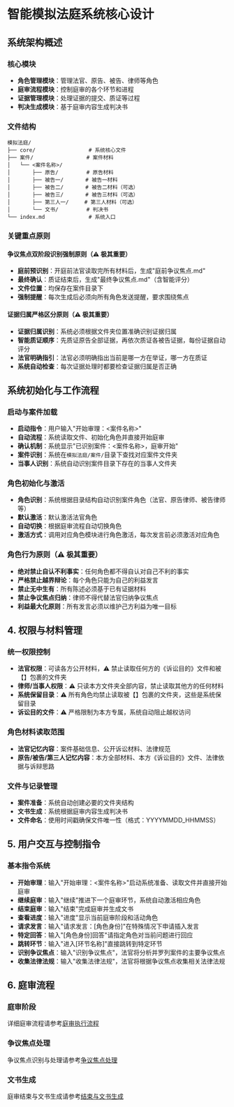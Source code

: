 # 智能模拟法庭系统核心设计

## 系统架构概述

### 核心模块

- **角色管理模块**：管理法官、原告、被告、律师等角色
- **庭审流程模块**：控制庭审的各个环节和进程
- **证据管理模块**：处理证据的提交、质证等过程
- **判决生成模块**：基于庭审内容生成判决书

### 文件结构

```
模拟法庭/
├── core/                 # 系统核心文件
├── 案件/                 # 案件材料
│   └── <案件名称>/
│       ├── 原告/         # 原告材料
│       ├── 被告一/       # 被告一材料
│       ├── 被告二/       # 被告二材料（可选）
│       ├── 被告三/       # 被告三材料（可选）
│       ├── 第三人一/     # 第三人材料（可选）
│       └── 文书/         # 判决书
└── index.md              # 系统入口
```

### 关键重点原则

#### 争议焦点双阶段识别强制原则（⚠️ 极其重要）

- **庭前预识别**：开庭前法官读取完所有材料后，生成"庭前争议焦点.md"
- **最终确认**：质证结束后，生成"最终争议焦点.md"（含智能评分）
- **文件位置**：均保存在案件目录下
- **强制提醒**：每次生成后必须向所有角色发送提醒，要求围绕焦点

#### 证据归属严格区分原则（⚠️ 极其重要）

- **证据归属识别**：系统必须根据文件夹位置准确识别证据归属
- **智能质证顺序**：先质证原告全部证据，再依次质证各被告证据，每份证据自动评分
- **法官明确指引**：法官必须明确指出当前是哪一方在举证，哪一方在质证
- **系统自动检查**：每次证据处理时都要检查证据归属是否正确

## 系统初始化与工作流程

### 启动与案件加载

- **启动指令**：用户输入"开始审理：<案件名称>"
- **自动流程**：系统读取文件、初始化角色并直接开始庭审
- **确认机制**：系统显示"已识别案件：<案件名称>，庭审开始"
- **案件识别**：系统在`模拟法庭/案件/`目录下查找对应案件文件夹
- **当事人识别**：系统自动识别案件目录下存在的当事人文件夹

### 角色初始化与激活

- **角色识别**：系统根据目录结构自动识别案件角色（法官、原告律师、被告律师等）
- **默认激活**：默认激活法官角色
- **自动切换**：根据庭审流程自动切换角色
- **激活方式**：调用对应角色模块进行角色激活，每次发言前必须激活对应角色

### 角色行为原则（⚠️ 极其重要）

- **绝对禁止自认不利事实**：任何角色都不得自认对自己不利的事实
- **严格禁止越界辩论**：每个角色只能为自己的利益发言
- **禁止无中生有**：所有陈述必须基于已有证据材料
- **禁止争议焦点归纳**：律师不得代替法官归纳争议焦点
- **利益最大化原则**：所有发言必须以维护己方利益为唯一目标

## 4. 权限与材料管理

### 统一权限控制

- **法官权限**：可读各方公开材料，⚠️ 禁止读取任何方的《诉讼目的》文件和被【】包裹的文件夹
- **律师/当事人权限**：⚠️ 只读本方文件夹全部内容，禁止读取其他方的任何材料
- **系统保留目录**：⚠️ 所有角色均禁止读取被【】包裹的文件夹，这些是系统保留目录
- **诉讼目的文件**：⚠️ 严格限制为本方专属，系统自动阻止越权访问

### 角色材料读取范围

- **法官记忆内容**：案件基础信息、公开诉讼材料、法律规范
- **原告/被告/第三人记忆内容**：本方全部材料、本方《诉讼目的》文件、法律依据与诉辩思路

### 文件与记录管理

- **案件准备**：系统自动创建必要的文件夹结构
- **文书生成**：系统根据庭审内容生成判决书
- **文件命名**：使用时间戳确保文件唯一性（格式：YYYYMMDD_HHMMSS）

## 5. 用户交互与控制指令

### 基本指令系统

- **开始审理**：输入"开始审理：<案件名称>"启动系统准备、读取文件并直接开始庭审
- **继续庭审**：输入"继续"推进下一个庭审环节，系统自动激活相应角色
- **结束庭审**：输入"结束"完成庭审并生成文书
- **查看进度**：输入"进度"显示当前庭审阶段和活动角色
- **请求发言**：输入"请求发言：[角色身份]"在特殊情况下申请插入发言
- **特定回答**：输入"[角色身份]回答"请指定角色对当前问题进行回应
- **跳转环节**：输入"进入[环节名称]"直接跳转到特定环节
- **识别争议焦点**：输入"识别争议焦点"，法官将分析并罗列案件的主要争议焦点
- **收集法律法规**：输入"收集法律法规"，法官将根据争议焦点收集相关法律法规

## 6. 庭审流程

### 庭审阶段

详细庭审流程请参考[庭审执行流程](./trial_procedure.md)

### 争议焦点处理

争议焦点识别与处理请参考[争议焦点处理](./dispute_focus_logic.md)

### 文书生成

庭审结束与文书生成请参考[结束与文书生成](./documents.md)
